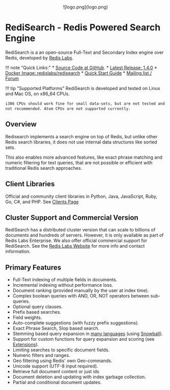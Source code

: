 <center>![logo.png](logo.png)</center>

# RediSearch - Redis Powered Search Engine

RediSearch is a an open-source Full-Text and Secondary Index engine over Redis, developed by [Redis Labs](http://redislabs.com). 

!!! note "Quick Links:"
    * [Source Code at GitHub](https://github.com/RedisLabsModules/RediSearch).
    * [Latest Release: 1.4.0](https://github.com/RedisLabsModules/RediSearch/releases)
    * [Docker Image: redislabs/redisearch](https://hub.docker.com/r/redislabs/redisearch/)
    * [Quick Start Guide](/Quick_Start)
    * [Mailing list / Forum](https://groups.google.com/forum/#!forum/redisearch)

!!! tip "Supported Platforms"
    RediSearch is developed and tested on Linux and Mac OS, on x86_64 CPUs.

    i386 CPUs should work fine for small data-sets, but are not tested and not recommended. Atom CPUs are not supported currently. 

## Overview

Redisearch implements a search engine on top of Redis, but unlike other Redis 
search libraries, it does not use internal data structures like sorted sets.

This also enables more advanced features, like exact phrase matching and numeric filtering for text queries, 
that are not possible or efficient with traditional Redis search approaches.

## Client Libraries

Official and community client libraries in Python, Java, JavaScript, Ruby, Go, C#, and PHP. 
See [Clients Page](/Clients)

## Cluster Support and Commercial Version

RediSearch has a distributed cluster version that can scale to billions of documents and hundreds of servers. However, it is only available as part of Redis Labs Enterprise. We also offer official commercial support for RediSearch. See the [Redis Labs Website](https://redislabs.com/redis-enterprise/technology/redis-search/#sds) for more info and contact information. 

## Primary Features

* Full-Text indexing of multiple fields in documents.
* Incremental indexing without performance loss.
* Document ranking (provided manually by the user at index time).
* Complex boolean queries with AND, OR, NOT operators between sub-queries.
* Optional query clauses.
* Prefix based searches.
* Field weights.
* Auto-complete suggestions (with fuzzy prefix suggestions).
* Exact Phrase Search, Slop based search.
* Stemming based query expansion in [many languages](/Stemming/) (using [Snowball](http://snowballstem.org/)).
* Support for custom functions for query expansion and scoring (see [Extensions](/Extensions)).
* Limiting searches to specific document fields.
* Numeric filters and ranges.
* Geo filtering using Redis' own Geo-commands. 
* Unicode support (UTF-8 input required).
* Retrieve full document content or just ids
* Document deletion and updating with index garbage collection.
* Partial and conditional document updates.


